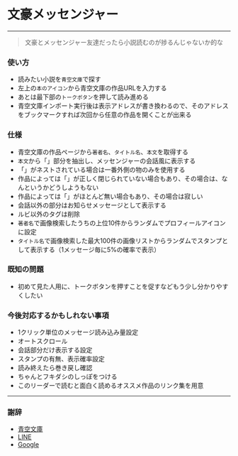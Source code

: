 # 文豪メッセンジャー

----

> 文豪とメッセンジャー友達だったら小説読むのが捗るんじゃないか的な

### 使い方

* 読みたい小説を`青空文庫`で探す
* 左上の`本のアイコン`から青空文庫の作品URLを入力する
* あとは最下部の`トークボタン`を押して読み進める
* 青空文庫インポート実行後は表示アドレスが書き換わるので、そのアドレスをブックマークすれば次回から任意の作品を開くことが出来る


### 仕様

* 青空文庫の作品ページから`著者名`、`タイトル名`、`本文`を取得する
* `本文`から「」部分を抽出し、メッセンジャーの会話風に表示する
* 「」がネストされている場合は一番外側の物のみを使用する
 * 作品によっては「」が正しく閉じられていない場合もあり、その場合は、なんというかどうしようもない
 * 作品によっては「」がほとんど無い場合もあり、その場合は寂しい
* 会話以外の部分はお知らせメッセージとして表示する
* ルビ以外のタグは削除
* `著者名`で画像検索したうちの上位10件からランダムでプロフィールアイコンに設定
* `タイトル名`で画像検索した最大100件の画像リストからランダムでスタンプとして表示する（1メッセージ毎に5%の確率で表示）

### 既知の問題

* 初めて見た人用に、トークボタンを押すことを促すなどもう少し分かりやすくしたい

### 今後対応するかもしれない事項

* 1クリック単位のメッセージ読み込み量設定
* オートスクロール
* 会話部分だけ表示する設定
* スタンプの有無、表示確率設定
* 読み終えたら巻き戻し確認
* ちゃんとフキダシのしっぽをつける
* このリーダーで読むと面白く読めるオススメ作品のリンク集を用意

----

### 謝辞

* [青空文庫](http://www.aozora.gr.jp/)
* [LINE](http://line.me/)
* [Google](http://google.com/)
